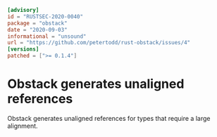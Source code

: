 ```toml
[advisory]
id = "RUSTSEC-2020-0040"
package = "obstack"
date = "2020-09-03"
informational = "unsound"
url = "https://github.com/petertodd/rust-obstack/issues/4"
[versions]
patched = [">= 0.1.4"]
```

# Obstack generates unaligned references

Obstack generates unaligned references for types that require a large alignment.
